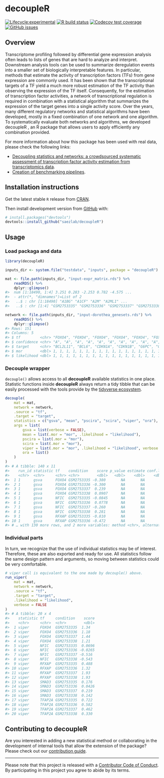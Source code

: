 
<!-- README.md is generated from README.Rmd. Please edit that file -->

# decoupleR

<!-- badges: start -->

[![Lifecycle:experimental](https://img.shields.io/badge/lifecycle-experimental-orange.svg)](https://www.tidyverse.org/lifecycle/#experimental)
[![R build
status](https://github.com/saezlab/decoupleR/workflows/R-CMD-check-bioc/badge.svg)](https://github.com/saezlab/decoupleR/actions)
[![Codecov test
coverage](https://codecov.io/gh/saezlab/decoupleR/branch/master/graph/badge.svg)](https://codecov.io/gh/saezlab/decoupleR?branch=master)
[![GitHub
issues](https://img.shields.io/github/issues/saezlab/decoupleR)](https://github.com/saezlab/decoupleR/issues)
<!-- badges: end -->

## Overview

Transcriptome profiling followed by differential gene expression
analysis often leads to lists of genes that are hard to analyze and
interpret. Downstream analysis tools can be used to summarize
deregulation events into a smaller set of biologically interpretable
features. In particular, methods that estimate the activity of
transcription factors (TFs) from gene expression are commonly used. It
has been shown that the transcriptional targets of a TF yield a much
more robust estimation of the TF activity than observing the expression
of the TF itself. Consequently, for the estimation of transcription
factor activities, a network of transcriptional regulation is required
in combination with a statistical algorithm that summarizes the
expression of the target genes into a single activity score. Over the
years, many different regulatory networks and statistical algorithms
have been developed, mostly in a fixed combination of one network and
one algorithm. To systematically evaluate both networks and algorithms,
we developed decoupleR , an R package that allows users to apply
efficiently any combination provided.

For more information about how this package has been used with real
data, please check the following links:

-   [Decoupling statistics and networks: a crowdsourced systematic
    assessment of transcription factor activity estimation from
    transcriptomics
    data](https://docs.google.com/document/d/1aYD3IF1tj7H6vUFqKnfHB6d6Trs_oit7umjk5mQDNZ0/edit).
-   [Creation of benchmarking
    pipelines](https://github.com/saezlab/decoupleR/tree/benchmark).

## Installation instructions

Get the latest stable `R` release from
[CRAN](http://cran.r-project.org/).

<!-- Then install `decoupleR` using from [Bioconductor](http://bioconductor.org/) the following code: -->
<!-- ```{r bioconductor_install, eval = FALSE} -->
<!-- if (!requireNamespace("BiocManager", quietly = TRUE)) { -->
<!--     install.packages("BiocManager") -->
<!-- } -->
<!-- BiocManager::install("decoupleR") -->
<!-- ``` -->

Then install development version from [GitHub](https://github.com/)
with:

``` r
# install.packages("devtools")
devtools::install_github("saezlab/decoupleR")
```

## Usage

### Load packaga and data

``` r
library(decoupleR)

inputs_dir <- system.file("testdata", "inputs", package = "decoupleR")

mat <- file.path(inputs_dir, "input-expr_matrix.rds") %>%
    readRDS() %>%
    dplyr::glimpse()
#>  num [1:18490, 1:4] 3.251 0.283 -2.253 0.782 -4.575 ...
#>  - attr(*, "dimnames")=List of 2
#>   ..$ : chr [1:18490] "A1BG" "A1CF" "A2M" "A2ML1" ...
#>   ..$ : chr [1:4] "GSM2753335" "GSM2753336" "GSM2753337" "GSM2753338"

network <- file.path(inputs_dir, "input-dorothea_genesets.rds") %>%
    readRDS() %>%
    dplyr::glimpse()
#> Rows: 151
#> Columns: 5
#> $ tf         <chr> "FOXO4", "FOXO4", "FOXO4", "FOXO4", "FOXO4", "FOXO4", "FOXO…
#> $ confidence <chr> "A", "A", "A", "A", "A", "A", "A", "A", "A", "A", "A", "A",…
#> $ target     <chr> "BCL2L11", "BCL6", "CDKN1A", "CDKN1B", "G6PC", "GADD45A", "…
#> $ mor        <dbl> 1, 1, 1, 1, 1, 1, 1, 1, 1, 1, 1, 1, 1, 1, 1, 1, 1, 1, 1, 1,…
#> $ likelihood <dbl> 1, 1, 1, 1, 1, 1, 1, 1, 1, 1, 1, 1, 1, 1, 1, 1, 1, 1, 1, 1,…
```

### Decouple wrapper

`decouple()` allows access to all **decoupleR** available statistics in
one place. Statistic functions inside **decoupleR** always return a tidy
tibble that can be easily processed with the tools provide by the
[tidyverse ecosystem](https://www.tidyverse.org/).

``` r
decouple(
    mat = mat,
    network = network,
    .source = "tf",
    .target = "target",
    statistics = c("gsva", "mean", "pscira", "scira", "viper", "ora"),
    args = list(
        gsva = list(verbose = FALSE),
        mean = list(.mor = "mor", .likelihood = "likelihood"),
        pscira = list(.mor = "mor"),
        scira = list(.mor = "mor"),
        viper = list(.mor = "mor", .likelihood = "likelihood", verbose = FALSE),
        ora = list()
    )
)
#> # A tibble: 140 x 11
#>    run_id statistic tf    condition    score p_value estimate conf.low conf.high
#>    <chr>  <chr>     <chr> <chr>        <dbl>   <dbl>    <dbl>    <dbl>     <dbl>
#>  1 1      gsva      FOXO4 GSM2753335 -0.380       NA       NA       NA        NA
#>  2 1      gsva      FOXO4 GSM2753336 -0.300       NA       NA       NA        NA
#>  3 1      gsva      FOXO4 GSM2753337  0.239       NA       NA       NA        NA
#>  4 1      gsva      FOXO4 GSM2753338  0.0907      NA       NA       NA        NA
#>  5 1      gsva      NFIC  GSM2753335 -0.0845      NA       NA       NA        NA
#>  6 1      gsva      NFIC  GSM2753336  0.0778      NA       NA       NA        NA
#>  7 1      gsva      NFIC  GSM2753337 -0.260       NA       NA       NA        NA
#>  8 1      gsva      NFIC  GSM2753338  0.281       NA       NA       NA        NA
#>  9 1      gsva      RFXAP GSM2753335 -0.810       NA       NA       NA        NA
#> 10 1      gsva      RFXAP GSM2753336 -0.472       NA       NA       NA        NA
#> # … with 130 more rows, and 2 more variables: method <chr>, alternative <chr>
```

### Individual parts

In turn, we recognize that the use of individual statistics may be of
interest. Therefore, these are also exported and ready for use. All
statistics follow the same design pattern and arguments, so moving
between statistics could be very comfortable.

``` r
# viper call is equivalent to the one made by decouple() above.
run_viper(
    mat = mat,
    network = network,
    .source = "tf",
    .target = "target",
    .likelihood = "likelihood",
    verbose = FALSE
)
#> # A tibble: 20 x 4
#>    statistic tf     condition    score
#>    <chr>     <chr>  <chr>        <dbl>
#>  1 viper     FOXO4  GSM2753335  1.34  
#>  2 viper     FOXO4  GSM2753336  1.18  
#>  3 viper     FOXO4  GSM2753337  1.44  
#>  4 viper     FOXO4  GSM2753338  1.21  
#>  5 viper     NFIC   GSM2753335  0.0696
#>  6 viper     NFIC   GSM2753336 -0.0265
#>  7 viper     NFIC   GSM2753337 -0.516 
#>  8 viper     NFIC   GSM2753338 -0.543 
#>  9 viper     RFXAP  GSM2753335  0.488 
#> 10 viper     RFXAP  GSM2753336  1.32  
#> 11 viper     RFXAP  GSM2753337  1.93  
#> 12 viper     RFXAP  GSM2753338  1.93  
#> 13 viper     SMAD3  GSM2753335  0.176 
#> 14 viper     SMAD3  GSM2753336  0.0426
#> 15 viper     SMAD3  GSM2753337  0.219 
#> 16 viper     SMAD3  GSM2753338  0.142 
#> 17 viper     TFAP2A GSM2753335  0.722 
#> 18 viper     TFAP2A GSM2753336  0.582 
#> 19 viper     TFAP2A GSM2753337  0.462 
#> 20 viper     TFAP2A GSM2753338  0.330
```

<!-- ## Citation -->
<!-- Below is the citation output from using `citation('decoupleR')` in R. Please -->
<!-- run this yourself to check for any updates on how to cite __decoupleR__. -->
<!-- ```{r 'citation', eval = requireNamespace('decoupleR')} -->
<!-- print(citation("decoupleR"), bibtex = TRUE) -->
<!-- ``` -->
<!-- Please note that the `decoupleR` was only made possible thanks to many other R -->
<!-- and bioinformatics software authors, which are cited either in the vignettes -->
<!-- and/or the paper(s) describing this package. -->

## Contributing to decoupleR

Are you interested in adding a new statistical method or collaborating
in the development of internal tools that allow the extension of the
package? Please check out our [contribution
guide](https://saezlab.github.io/decoupleR/CONTRIBUTING.html).

------------------------------------------------------------------------

Please note that this project is released with a [Contributor Code of
Conduct](https://saezlab.github.io/decoupleR/CODE_OF_CONDUCT). By
participating in this project you agree to abide by its terms.
